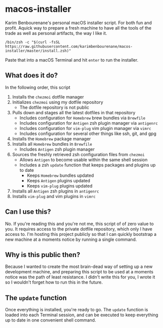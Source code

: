 # macos-installer
Karim Benbourenane's personal macOS installer script. For both fun and profit. Aquick way to prepare a fresh machine to have all the tools of the trade as well as personal artifacts, the way I like it.

`/bin/zsh -c "$(curl -fsSL https://raw.githubusercontent.com/karimbenbourenane/macos-installer/master/install.zsh)"`

Paste that into a macOS Terminal and hit `enter` to run the installer.

## What does it do?
In the following order, this script
1. Installs the `chezmoi` dotfile manager
2. Initializes `chezmoi` using my dotfile repository
   - The dotfile repository is not public
3. Pulls down and stages all the latest dotfiles in that repository
   - Includes configuration for `Homebrew` brew bundles via `Brewfile`
   - Includes configuration for `Antigen` zsh plugin manager via `antigenrc`
   - Includes configuration for `vim-plug` vim plugin manager via `vimrc`
   - Includes configuration for several other things like ssh, git, and gpg
4. Installs the `Homebrew` package manager
5. Installs all `Homebrew` bundles in `Brewfile`
   - Includes `Antigen` zsh plugin manager
6. Sources the freshly retrieved zsh configuration files from `chezmoi`
   - Allows `Antigen` to become usable within the same shell session
   - Includes a zsh `update` function that keeps packages and plugins up to date
      - Keeps `Homebrew` bundles updated
      - Keeps `Antigen` plugins updated
      - Keeps `vim-plug` plugins updated
7. Installs all `Antigen` zsh plugins in `antigenrc`
8. Installs `vim-plug` and vim plugins in `vimrc`

## Can I use this?
No. If you're reading this and you're not me, this script of of zero value to you. It requires access to the private dotfile repository, which only I have access to. I'm hosting this project publicly so that I can quickly bootstrap a new machine at a moments notice by running a single command.

## Why is this public then?
Because I wanted to create the most brain-dead way of setting up a new development machine, and preparing this script to be used at a moments notice was the path of least resistance. I didn't write this for you, I wrote it so I wouldn't forget how to run this in the future.

## The `update` function
Once everything is installed, you're ready to go. The `update` function is loaded into each Terminal session, and can be executed to keep everything up to date in one convenient shell command.
